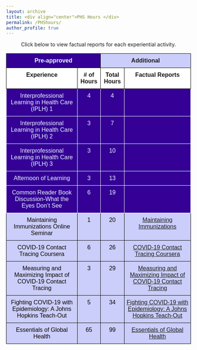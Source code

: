 ```yaml
---
layout: archive
title: <div align="center">PHS Hours </div>  
permalink: /PHShours/
author_profile: true
---  
```

<p style="text-align: center;">Click below to view factual reports for each experiential activity.</p>

  
  <style type="text/css">
.tg  {border-collapse:collapse;border-spacing:0;}
.tg td{border-color:black;border-style:solid;border-width:1px;font-family:Arial, sans-serif;font-size:16px;
  overflow:hidden;padding:10px 5px;word-break:normal;}
.tg th{border-color:black;border-style:solid;border-width:1px;font-family:Arial, sans-serif;font-size:16px;
  font-weight:normal;overflow:hidden;padding:10px 5px;word-break:normal;}
.tg .tg-t7s9{background-color:#cbcefb;border-color:#000000;font-weight:bold;text-align:center;vertical-align:top}
.tg .tg-rce2{background-color:#cbcefb;border-color:#000000;color:#6A5ACD;text-align:center;text-decoration:underline;
  vertical-align:top}
.tg .tg-un5y{background-color:#340096;border-color:#000000;color:#ecf4ff;font-weight:bold;text-align:center;vertical-align:top}
.tg .tg-mums{background-color:#ffffff;border-color:#000000;font-weight:bold;text-align:center;vertical-align:top}
.tg .tg-qsfr{background-color:#340096;border-color:#ffffff;color:#ecf4ff;text-align:center;vertical-align:top}
.tg .tg-l9lw{background-color:#340096;border-color:#ffffff;color:#ffffff;font-weight:bold;text-align:left;vertical-align:top}
.tg .tg-qr4s{background-color:#cbcefb;border-color:#000000;color:#080000;text-align:center;vertical-align:top}
@media screen and (max-width: 767px) {.tg {width: auto !important;}.tg col {width: auto !important;}.tg-wrap {overflow-x: auto;-webkit-overflow-scrolling: touch;}}</style>
<div class="tg-wrap"><table class="tg">
<tbody>
  <tr>
    <td class="tg-un5y" colspan="2">Pre-approved</td>
    <td class="tg-t7s9" colspan="2">Additional </td>
  </tr>
  <tr>
    <td class="tg-mums"><span style="font-weight:bold">Experience</span></td>
    <td class="tg-mums"><span style="font-weight:bold"># of Hours</span></td>
    <td class="tg-mums"><span style="font-weight:bold">Total Hours</span></td>
    <td class="tg-mums"><span style="font-weight:bold">Factual Reports</span></td>
  </tr>
  <tr>
    <td class="tg-qsfr">Interprofessional Learning in Health Care (IPLH) 1</td>
    <td class="tg-qsfr">4</td>
    <td class="tg-qsfr">4</td>
    <td class="tg-l9lw"></td>
  </tr>
  <tr>
    <td class="tg-qsfr">Interprofessional Learning in Health Care (IPLH) 2</td>
    <td class="tg-qsfr">3</td>
    <td class="tg-qsfr">7</td>
    <td class="tg-l9lw"></td>
  </tr>
  <tr>
    <td class="tg-qsfr">Interprofessional Learning in Health Care (IPLH) 3</td>
    <td class="tg-qsfr">3</td>
    <td class="tg-qsfr">10</td>
    <td class="tg-l9lw"></td>
  </tr>
  <tr>
    <td class="tg-qsfr">Afternoon of Learning</td>
    <td class="tg-qsfr">3</td>
    <td class="tg-qsfr">13</td>
    <td class="tg-l9lw"></td>
  </tr>
  <tr>
    <td class="tg-qsfr">Common Reader Book Discussion-What the Eyes Don’t See</td>
    <td class="tg-qsfr">6</td>
    <td class="tg-qsfr">19</td>
    <td class="tg-l9lw"></td>
  </tr>
  <tr>
    <td class="tg-qr4s">Maintaining Immunizations Online Seminar</td>
    <td class="tg-qr4s">1</td>
    <td class="tg-qr4s">20</td>
    <td class="tg-rce2"><a href="https://shalslikesepi.github.io/files/SN_APE 1 Immunizations Seminar.pdf" target="_blank" rel="noreferrer"> Maintaining Immunizations</a></td>
  <tr>
    <td class="tg-qr4s">COVID-19 Contact Tracing Coursera</td>
    <td class="tg-qr4s">6</td>
    <td class="tg-qr4s">26</td>
    <td class="tg-rce2"><a href="https://shalslikesepi.github.io/files/SN_APE 2 Contact Tracing 1.pdf" target="_blank" rel="noreferrer"> COVID-19 Contact Tracing Coursera</a></td>
  <tr>
    <td class="tg-qr4s">Measuring and Maximizing Impact of COVID-19 Contact Tracing</td>
    <td class="tg-qr4s">3</td>
    <td class="tg-qr4s">29</td>
    <td class="tg-rce2"><a href="https://shalslikesepi.github.io/files/SN_APE 3 Contact Tracing 2.pdf" target="_blank" rel="noreferrer"> Measuring and Maximizing Impact of COVID-19 Contact Tracing</a></td>
  <tr>
    <td class="tg-qr4s">Fighting COVID-19 with Epidemiology: A Johns Hopkins Teach-Out</td>
    <td class="tg-qr4s">5</td>
    <td class="tg-qr4s">34</td>
    <td class="tg-rce2"><a href="https://shalslikesepi.github.io/files/SN_APE 4 Fighting COVID.pdf" target="_blank" rel="noreferrer"> Fighting COVID-19 with Epidemiology: A Johns Hopkins Teach-Out</a></td>
  <tr>
    <td class="tg-qr4s">Essentials of Global Health</td>
    <td class="tg-qr4s">65</td>
    <td class="tg-qr4s">99</td>
    <td class="tg-rce2"><a href="https://shalslikesepi.github.io/files/SN_APE 5 Global Health.pdf" target="_blank" rel="noreferrer"> Essentials of Global Health</a></td>
  </tr>

